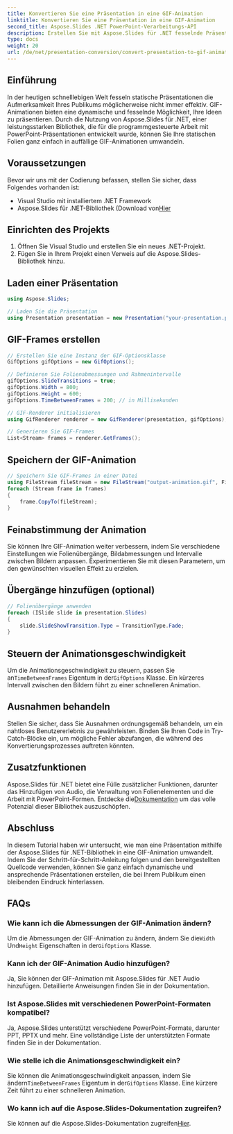 ```yaml
---
title: Konvertieren Sie eine Präsentation in eine GIF-Animation
linktitle: Konvertieren Sie eine Präsentation in eine GIF-Animation
second_title: Aspose.Slides .NET PowerPoint-Verarbeitungs-API
description: Erstellen Sie mit Aspose.Slides für .NET fesselnde Präsentationen mit GIF-Animationen. Verwandeln Sie statische Folien in dynamische visuelle Erlebnisse.
type: docs
weight: 20
url: /de/net/presentation-conversion/convert-presentation-to-gif-animation/
---
```


## Einführung

In der heutigen schnelllebigen Welt fesseln statische Präsentationen die Aufmerksamkeit Ihres Publikums möglicherweise nicht immer effektiv. GIF-Animationen bieten eine dynamische und fesselnde Möglichkeit, Ihre Ideen zu präsentieren. Durch die Nutzung von Aspose.Slides für .NET, einer leistungsstarken Bibliothek, die für die programmgesteuerte Arbeit mit PowerPoint-Präsentationen entwickelt wurde, können Sie Ihre statischen Folien ganz einfach in auffällige GIF-Animationen umwandeln.

## Voraussetzungen

Bevor wir uns mit der Codierung befassen, stellen Sie sicher, dass Folgendes vorhanden ist:

- Visual Studio mit installiertem .NET Framework
-  Aspose.Slides für .NET-Bibliothek (Download von[Hier](https://releases.aspose.com/slides/net)

## Einrichten des Projekts

1. Öffnen Sie Visual Studio und erstellen Sie ein neues .NET-Projekt.
2. Fügen Sie in Ihrem Projekt einen Verweis auf die Aspose.Slides-Bibliothek hinzu.

## Laden einer Präsentation

```csharp
using Aspose.Slides;

// Laden Sie die Präsentation
using Presentation presentation = new Presentation("your-presentation.pptx");
```

## GIF-Frames erstellen

```csharp
// Erstellen Sie eine Instanz der GIF-Optionsklasse
GifOptions gifOptions = new GifOptions();

// Definieren Sie Folienabmessungen und Rahmenintervalle
gifOptions.SlideTransitions = true;
gifOptions.Width = 800;
gifOptions.Height = 600;
gifOptions.TimeBetweenFrames = 200; // in Millisekunden

// GIF-Renderer initialisieren
using GifRenderer renderer = new GifRenderer(presentation, gifOptions);

// Generieren Sie GIF-Frames
List<Stream> frames = renderer.GetFrames();
```

## Speichern der GIF-Animation

```csharp
// Speichern Sie GIF-Frames in einer Datei
using FileStream fileStream = new FileStream("output-animation.gif", FileMode.Create);
foreach (Stream frame in frames)
{
    frame.CopyTo(fileStream);
}
```

## Feinabstimmung der Animation

Sie können Ihre GIF-Animation weiter verbessern, indem Sie verschiedene Einstellungen wie Folienübergänge, Bildabmessungen und Intervalle zwischen Bildern anpassen. Experimentieren Sie mit diesen Parametern, um den gewünschten visuellen Effekt zu erzielen.

## Übergänge hinzufügen (optional)

```csharp
// Folienübergänge anwenden
foreach (ISlide slide in presentation.Slides)
{
    slide.SlideShowTransition.Type = TransitionType.Fade;
}
```

## Steuern der Animationsgeschwindigkeit

 Um die Animationsgeschwindigkeit zu steuern, passen Sie an`TimeBetweenFrames` Eigentum in der`GifOptions` Klasse. Ein kürzeres Intervall zwischen den Bildern führt zu einer schnelleren Animation.

## Ausnahmen behandeln

Stellen Sie sicher, dass Sie Ausnahmen ordnungsgemäß behandeln, um ein nahtloses Benutzererlebnis zu gewährleisten. Binden Sie Ihren Code in Try-Catch-Blöcke ein, um mögliche Fehler abzufangen, die während des Konvertierungsprozesses auftreten könnten.

## Zusatzfunktionen

 Aspose.Slides für .NET bietet eine Fülle zusätzlicher Funktionen, darunter das Hinzufügen von Audio, die Verwaltung von Folienelementen und die Arbeit mit PowerPoint-Formen. Entdecke die[Dokumentation](https://reference.aspose.com/slides/net) um das volle Potenzial dieser Bibliothek auszuschöpfen.

## Abschluss

In diesem Tutorial haben wir untersucht, wie man eine Präsentation mithilfe der Aspose.Slides für .NET-Bibliothek in eine GIF-Animation umwandelt. Indem Sie der Schritt-für-Schritt-Anleitung folgen und den bereitgestellten Quellcode verwenden, können Sie ganz einfach dynamische und ansprechende Präsentationen erstellen, die bei Ihrem Publikum einen bleibenden Eindruck hinterlassen.

## FAQs

### Wie kann ich die Abmessungen der GIF-Animation ändern?

 Um die Abmessungen der GIF-Animation zu ändern, ändern Sie die`Width` Und`Height` Eigenschaften in der`GifOptions` Klasse.

### Kann ich der GIF-Animation Audio hinzufügen?

Ja, Sie können der GIF-Animation mit Aspose.Slides für .NET Audio hinzufügen. Detaillierte Anweisungen finden Sie in der Dokumentation.

### Ist Aspose.Slides mit verschiedenen PowerPoint-Formaten kompatibel?

Ja, Aspose.Slides unterstützt verschiedene PowerPoint-Formate, darunter PPT, PPTX und mehr. Eine vollständige Liste der unterstützten Formate finden Sie in der Dokumentation.

### Wie stelle ich die Animationsgeschwindigkeit ein?

 Sie können die Animationsgeschwindigkeit anpassen, indem Sie ändern`TimeBetweenFrames` Eigentum in der`GifOptions` Klasse. Eine kürzere Zeit führt zu einer schnelleren Animation.

### Wo kann ich auf die Aspose.Slides-Dokumentation zugreifen?

 Sie können auf die Aspose.Slides-Dokumentation zugreifen[Hier](https://reference.aspose.com/slides/net).